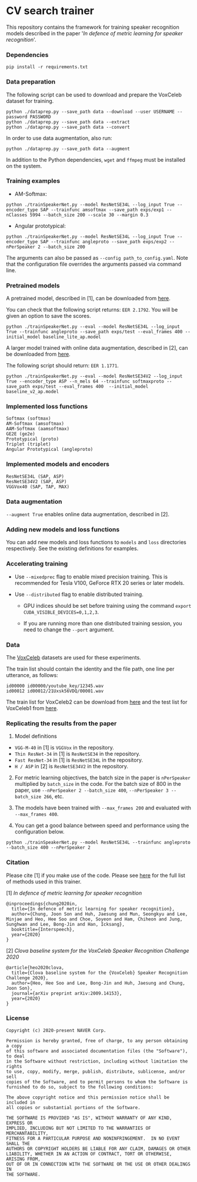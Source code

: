 # CV search trainer

This repository contains the framework for training speaker recognition models described in the paper '_In defence of metric learning for speaker recognition_'.

### Dependencies
```
pip install -r requirements.txt
```

### Data preparation

The following script can be used to download and prepare the VoxCeleb dataset for training.

```
python ./dataprep.py --save_path data --download --user USERNAME --password PASSWORD 
python ./dataprep.py --save_path data --extract
python ./dataprep.py --save_path data --convert
```
In order to use data augmentation, also run:

```
python ./dataprep.py --save_path data --augment
```

In addition to the Python dependencies, `wget` and `ffmpeg` must be installed on the system.

### Training examples

- AM-Softmax:
```
python ./trainSpeakerNet.py --model ResNetSE34L --log_input True --encoder_type SAP --trainfunc amsoftmax --save_path exps/exp1 --nClasses 5994 --batch_size 200 --scale 30 --margin 0.3
```

- Angular prototypical:
```
python ./trainSpeakerNet.py --model ResNetSE34L --log_input True --encoder_type SAP --trainfunc angleproto --save_path exps/exp2 --nPerSpeaker 2 --batch_size 200
```

The arguments can also be passed as `--config path_to_config.yaml`. Note that the configuration file overrides the arguments passed via command line.

### Pretrained models

A pretrained model, described in [1], can be downloaded from [here](http://www.robots.ox.ac.uk/~joon/data/baseline_lite_ap.model).

You can check that the following script returns: `EER 2.1792`. You will be given an option to save the scores.

```
python ./trainSpeakerNet.py --eval --model ResNetSE34L --log_input True --trainfunc angleproto --save_path exps/test --eval_frames 400 --initial_model baseline_lite_ap.model
```

A larger model trained with online data augmentation, described in [2], can be downloaded from [here](http://www.robots.ox.ac.uk/~joon/data/baseline_v2_ap.model). 

The following script should return: `EER 1.1771`.

```
python ./trainSpeakerNet.py --eval --model ResNetSE34V2 --log_input True --encoder_type ASP --n_mels 64 --trainfunc softmaxproto --save_path exps/test --eval_frames 400  --initial_model baseline_v2_ap.model
```

### Implemented loss functions
```
Softmax (softmax)
AM-Softmax (amsoftmax)
AAM-Softmax (aamsoftmax)
GE2E (ge2e)
Prototypical (proto)
Triplet (triplet)
Angular Prototypical (angleproto)
```

### Implemented models and encoders
```
ResNetSE34L (SAP, ASP)
ResNetSE34V2 (SAP, ASP)
VGGVox40 (SAP, TAP, MAX)
```

### Data augmentation

`--augment True` enables online data augmentation, described in [2].

### Adding new models and loss functions

You can add new models and loss functions to `models` and `loss` directories respectively. See the existing definitions for examples.

### Accelerating training

- Use `--mixedprec` flag to enable mixed precision training. This is recommended for Tesla V100, GeForce RTX 20 series or later models.

- Use `--distributed` flag to enable distributed training.

  - GPU indices should be set before training using the command `export CUDA_VISIBLE_DEVICES=0,1,2,3`.

  - If you are running more than one distributed training session, you need to change the `--port` argument.

### Data

The [VoxCeleb](http://www.robots.ox.ac.uk/~vgg/data/voxceleb/) datasets are used for these experiments.

The train list should contain the identity and the file path, one line per utterance, as follows:
```
id00000 id00000/youtube_key/12345.wav
id00012 id00012/21Uxsk56VDQ/00001.wav
```

The train list for VoxCeleb2 can be download from [here](http://www.robots.ox.ac.uk/~vgg/data/voxceleb/meta/train_list.txt) and the
test list for VoxCeleb1 from [here](http://www.robots.ox.ac.uk/~vgg/data/voxceleb/meta/veri_test.txt).

### Replicating the results from the paper

1. Model definitions
  - `VGG-M-40` in [1] is `VGGVox` in the repository.
  - `Thin ResNet-34` in [1] is `ResNetSE34` in the repository.
  - `Fast ResNet-34` in [1] is `ResNetSE34L` in the repository.
  - `H / ASP` in [2] is `ResNetSE34V2` in the repository.

2. For metric learning objectives, the batch size in the paper is `nPerSpeaker` multiplied by `batch_size` in the code. For the batch size of 800 in the paper, use `--nPerSpeaker 2 --batch_size 400`, `--nPerSpeaker 3 --batch_size 266`, etc.

3. The models have been trained with `--max_frames 200` and evaluated with `--max_frames 400`.

4. You can get a good balance between speed and performance using the configuration below.

```
python ./trainSpeakerNet.py --model ResNetSE34L --trainfunc angleproto --batch_size 400 --nPerSpeaker 2 
```

### Citation

Please cite [1] if you make use of the code. Please see [here](References.md) for the full list of methods used in this trainer.

[1] _In defence of metric learning for speaker recognition_
```
@inproceedings{chung2020in,
  title={In defence of metric learning for speaker recognition},
  author={Chung, Joon Son and Huh, Jaesung and Mun, Seongkyu and Lee, Minjae and Heo, Hee Soo and Choe, Soyeon and Ham, Chiheon and Jung, Sunghwan and Lee, Bong-Jin and Han, Icksang},
  booktitle={Interspeech},
  year={2020}
}
```

[2] _Clova baseline system for the VoxCeleb Speaker Recognition Challenge 2020_
```
@article{heo2020clova,
  title={Clova baseline system for the {VoxCeleb} Speaker Recognition Challenge 2020},
  author={Heo, Hee Soo and Lee, Bong-Jin and Huh, Jaesung and Chung, Joon Son},
  journal={arXiv preprint arXiv:2009.14153},
  year={2020}
}
```

### License
```
Copyright (c) 2020-present NAVER Corp.

Permission is hereby granted, free of charge, to any person obtaining a copy
of this software and associated documentation files (the "Software"), to deal
in the Software without restriction, including without limitation the rights
to use, copy, modify, merge, publish, distribute, sublicense, and/or sell
copies of the Software, and to permit persons to whom the Software is
furnished to do so, subject to the following conditions:

The above copyright notice and this permission notice shall be included in
all copies or substantial portions of the Software.

THE SOFTWARE IS PROVIDED "AS IS", WITHOUT WARRANTY OF ANY KIND, EXPRESS OR
IMPLIED, INCLUDING BUT NOT LIMITED TO THE WARRANTIES OF MERCHANTABILITY,
FITNESS FOR A PARTICULAR PURPOSE AND NONINFRINGEMENT.  IN NO EVENT SHALL THE
AUTHORS OR COPYRIGHT HOLDERS BE LIABLE FOR ANY CLAIM, DAMAGES OR OTHER
LIABILITY, WHETHER IN AN ACTION OF CONTRACT, TORT OR OTHERWISE, ARISING FROM,
OUT OF OR IN CONNECTION WITH THE SOFTWARE OR THE USE OR OTHER DEALINGS IN
THE SOFTWARE.
```
